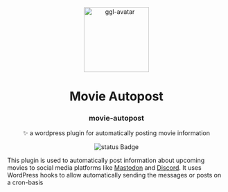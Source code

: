 <div align="center">
<img height="150px" src="https://gegenlicht.net/wp-content/uploads/2022/05/cropped-Avatar.png" alt="ggl-avatar">
<h1>Movie Autopost</h1>
<h3>movie-autopost</h3>
<p>✨ a wordpress plugin for automatically posting movie information</p>
<!-- remove as soon as project is stable -->
<img alt="status Badge" src="https://img.shields.io/badge/Status-Work_in_Progress-red?style=for-the-badge">
</div>

This plugin is used to automatically post information about upcoming movies to social media platforms like [Mastodon]
and [Discord]. It uses WordPress hooks to allow automatically sending the messages or posts on a cron-basis

[Mastodon]: https://mastodon.social/
[Discord]: https://discord.com
